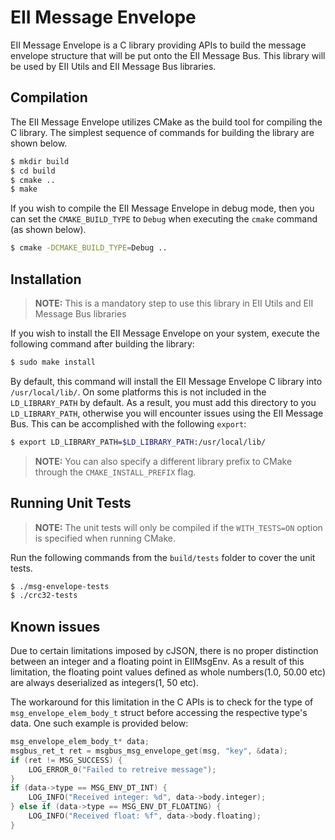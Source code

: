 # EII Message Envelope

EII Message Envelope is a C library providing APIs to build the message envelope
structure that will be put onto the EII Message Bus. This library will be used
by EII Utils and EII Message Bus libraries.

## Compilation

The EII Message Envelope utilizes CMake as the build tool for compiling the C
library. The simplest sequence of commands for building the library are
shown below.

```sh
$ mkdir build
$ cd build
$ cmake ..
$ make
```

If you wish to compile the EII Message Envelope in debug mode, then you can set
the `CMAKE_BUILD_TYPE` to `Debug` when executing the `cmake` command (as shown
below).

```sh
$ cmake -DCMAKE_BUILD_TYPE=Debug ..
```

## Installation

> **NOTE:** This is a mandatory step to use this library in EII Utils and
> EII Message Bus libraries

If you wish to install the EII Message Envelope on your system, execute the
following command after building the library:

```sh
$ sudo make install
```

By default, this command will install the EII Message Envelope C library into
`/usr/local/lib/`. On some platforms this is not included in the `LD_LIBRARY_PATH`
by default. As a result, you must add this directory to you `LD_LIBRARY_PATH`,
otherwise you will encounter issues using the EII Message Bus. This can
be accomplished with the following `export`:

```sh
$ export LD_LIBRARY_PATH=$LD_LIBRARY_PATH:/usr/local/lib/
```
> **NOTE:** You can also specify a different library prefix to CMake through
> the `CMAKE_INSTALL_PREFIX` flag.

## Running Unit Tests

> **NOTE:** The unit tests will only be compiled if the `WITH_TESTS=ON` option
> is specified when running CMake.

Run the following commands from the `build/tests` folder to cover the unit
tests.

```sh
$ ./msg-envelope-tests
$ ./crc32-tests
```

## Known issues

Due to certain limitations imposed by cJSON, there is no proper distinction
between an integer and a floating point in EIIMsgEnv. As a result of this limitation,
the floating point values defined as whole numbers(1.0, 50.00 etc) are always deserialized
as integers(1, 50 etc).

The workaround for this limitation in the C APIs is to check for the type of
`msg_envelope_elem_body_t` struct before accessing the respective type's data. One such example
is provided below:

```c
msg_envelope_elem_body_t* data;
msgbus_ret_t ret = msgbus_msg_envelope_get(msg, "key", &data);
if (ret != MSG_SUCCESS) {
    LOG_ERROR_0("Failed to retreive message");
}
if (data->type == MSG_ENV_DT_INT) {
    LOG_INFO("Received integer: %d", data->body.integer);
} else if (data->type == MSG_ENV_DT_FLOATING) {
    LOG_INFO("Received float: %f", data->body.floating);
}
```
